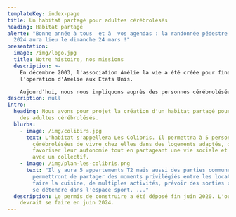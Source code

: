 ```yaml
---
templateKey: index-page
title: Un habitat partagé pour adultes cérébrolésés
heading: Habitat partagé
alerte: "Bonne année à tous  et à  vos agendas : la randonnée pédestre édition
  2024 aura lieu le dimanche 24 mars !"
presentation:
  image: /img/logo.jpg
  title: Notre histoire, nos missions
  description: >-
    En décembre 2003, l'association Amélie la vie a été créée pour financer
    l'opération d'Amélie aux Etats Unis.

    Aujourd’hui, nous nous impliquons auprès des personnes cérébrolésées et de leurs proches avec pour but de les accompagner dans l'autonomie.
description: null
intro:
  heading: Nous avons pour projet la création d'un habitat partagé pour accueillir
    des adultes cérébrolésés.
  blurbs:
    - image: /img/colibirs.jpg
      text: L'habitat s'appellera Les Colibris. Il permettra à 5 personnes
        cérébrolésées de vivre chez elles dans des logements adaptés, de
        favoriser leur autonomie tout en partageant une vie sociale et partagée
        avec un collectif.
    - image: /img/plan-les-colibris.png
      text: "Il y aura 5 appartements T2 mais aussi des parties communes qui
        permettront de partager des moments privilégiés entre les locataires :
        faire la cuisine, de multiples activités, prévoir des sorties communes,
        se détendre dans l'espace sport, ..."
  description: Le permis de construire a été déposé fin juin 2020. L'ouverture
    devrait se faire en juin 2024.
---
```

